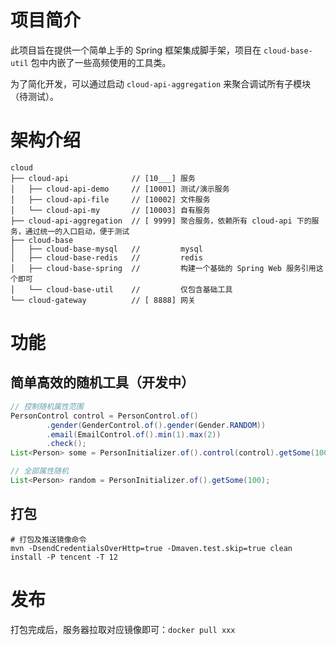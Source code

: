 # 项目简介

此项目旨在提供一个简单上手的 Spring 框架集成脚手架，项目在 `cloud-base-util` 包中内嵌了一些高频使用的工具类。

为了简化开发，可以通过启动 `cloud-api-aggregation` 来聚合调试所有子模块（待测试）。

# 架构介绍

```text
cloud
├── cloud-api              // [10___] 服务
│   ├── cloud-api-demo     // [10001] 测试/演示服务
│   ├── cloud-api-file     // [10002] 文件服务
│   └── cloud-api-my       // [10003] 自有服务
├── cloud-api-aggregation  // [ 9999] 聚合服务，依赖所有 cloud-api 下的服务，通过统一的入口启动，便于测试
├── cloud-base
│   ├── cloud-base-mysql   //         mysql
│   ├── cloud-base-redis   //         redis
│   ├── cloud-base-spring  //         构建一个基础的 Spring Web 服务引用这个即可
│   └── cloud-base-util    //         仅包含基础工具
└── cloud-gateway          // [ 8888] 网关
```

# 功能

## 简单高效的随机工具（开发中）

```java
// 控制随机属性范围
PersonControl control = PersonControl.of()
        .gender(GenderControl.of().gender(Gender.RANDOM))
        .email(EmailControl.of().min(1).max(2))
        .check();
List<Person> some = PersonInitializer.of().control(control).getSome(100);

// 全部属性随机
List<Person> random = PersonInitializer.of().getSome(100);
```


## 打包

```shell
# 打包及推送镜像命令
mvn -DsendCredentialsOverHttp=true -Dmaven.test.skip=true clean install -P tencent -T 12
```

# 发布

打包完成后，服务器拉取对应镜像即可：`docker pull xxx`